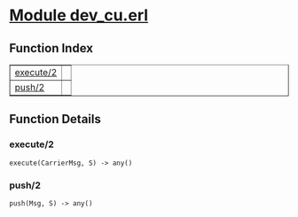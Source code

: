 # [Module dev_cu.erl](https://github.com/permaweb/HyperBEAM/blob/main/src/dev_cu.erl)




<a name="index"></a>

## Function Index ##


<table width="100%" border="1" cellspacing="0" cellpadding="2" summary="function index"><tr><td valign="top"><a href="#execute-2">execute/2</a></td><td></td></tr><tr><td valign="top"><a href="#push-2">push/2</a></td><td></td></tr></table>


<a name="functions"></a>

## Function Details ##

<a name="execute-2"></a>

### execute/2 ###

`execute(CarrierMsg, S) -> any()`

<a name="push-2"></a>

### push/2 ###

`push(Msg, S) -> any()`

